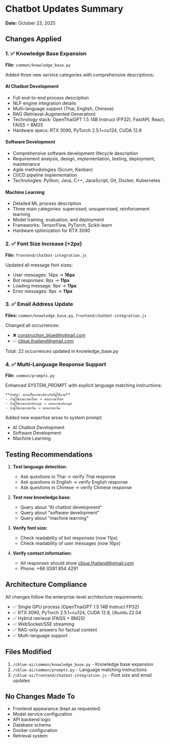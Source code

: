 # Chatbot Updates Summary
**Date:** October 23, 2025

## Changes Applied

### 1. ✅ Knowledge Base Expansion
**File:** `common/knowledge_base.py`

Added three new service categories with comprehensive descriptions:

#### AI Chatbot Development
- Full end-to-end process description
- NLP engine integration details
- Multi-language support (Thai, English, Chinese)
- RAG (Retrieval-Augmented Generation)
- Technology stack: OpenThaiGPT 1.5 14B Instruct (FP32), FastAPI, React, FAISS + BM25
- Hardware specs: RTX 3090, PyTorch 2.5.1+cu124, CUDA 12.8

#### Software Development
- Comprehensive software development lifecycle description
- Requirement analysis, design, implementation, testing, deployment, maintenance
- Agile methodologies (Scrum, Kanban)
- CI/CD pipeline implementation
- Technologies: Python, Java, C++, JavaScript, Git, Docker, Kubernetes

#### Machine Learning
- Detailed ML process description
- Three main categories: supervised, unsupervised, reinforcement learning
- Model training, evaluation, and deployment
- Frameworks: TensorFlow, PyTorch, Scikit-learn
- Hardware optimization for RTX 3090

### 2. ✅ Font Size Increase (+2px)
**File:** `frontend/chatbot-integration.js`

Updated all message font sizes:
- User messages: 14px → **16px**
- Bot responses: 9px → **11px**
- Loading message: 9px → **11px**
- Error messages: 9px → **11px**

### 3. ✅ Email Address Update
**Files:** `common/knowledge_base.py`, `frontend/chatbot-integration.js`

Changed all occurrences:
- ❌ construction_blue@hotmail.com
- ✅ cblue.thailand@gmail.com

Total: 22 occurrences updated in knowledge_base.py

### 4. ✅ Multi-Language Response Support
**File:** `common/prompts.py`

Enhanced SYSTEM_PROMPT with explicit language matching instructions:
```
**สำคัญ: ตอบเป็นภาษาเดียวกับที่ผู้ใช้ถาม**
- ถ้าผู้ใช้ถามภาษาไทย → ตอบภาษาไทย
- ถ้าผู้ใช้ถามภาษาอังกฤษ → ตอบภาษาอังกฤษ
- ถ้าผู้ใช้ถามภาษาจีน → ตอบภาษาจีน
```

Added new expertise areas to system prompt:
- AI Chatbot Development
- Software Development
- Machine Learning

## Testing Recommendations

1. **Test language detection:**
   - Ask questions in Thai → verify Thai response
   - Ask questions in English → verify English response
   - Ask questions in Chinese → verify Chinese response

2. **Test new knowledge base:**
   - Query about "AI chatbot development"
   - Query about "software development"
   - Query about "machine learning"

3. **Verify font size:**
   - Check readability of bot responses (now 11px)
   - Check readability of user messages (now 16px)

4. **Verify contact information:**
   - All responses should show cblue.thailand@gmail.com
   - Phone: +66 (0)81 854 4291

## Architecture Compliance

All changes follow the enterprise-level architecture requirements:
- ✅ Single GPU process (OpenThaiGPT 1.5 14B Instruct FP32)
- ✅ RTX 3090, PyTorch 2.5.1+cu124, CUDA 12.8, Ubuntu 22.04
- ✅ Hybrid retrieval (FAISS + BM25)
- ✅ WebSocket/SSE streaming
- ✅ RAG-only answers for factual content
- ✅ Multi-language support

## Files Modified

1. `/cblue-ai/common/knowledge_base.py` - Knowledge base expansion
2. `/cblue-ai/common/prompts.py` - Language matching instructions
3. `/cblue-ai/frontend/chatbot-integration.js` - Font size and email updates

## No Changes Made To

- Frontend appearance (kept as requested)
- Model service configuration
- API backend logic
- Database schema
- Docker configuration
- Retrieval system

